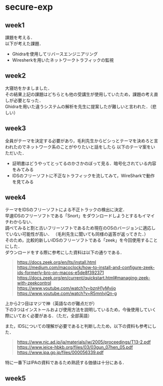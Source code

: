 # secure-exp

## week1
課題を考える．  
以下が考えた課題．
- Ghidraを使用してリバースエンジニアリング
- Wiresherkを用いたネットワークトラフィックの監視

## week2
大寝坊をかましました．  
その結果上記の課題はどちらとも他の受講生が使用していたため，課題の考え直しが必要となった．  
Ghidraを用いた違うシステムの解析を先生に提案したが難しいと言われた．（悲しい）

## week3
全員がテーマを決定する必要があり，毛利先生からビシっとテーマを決めろと言われたのでネットワーク系のことがやりたいと話をしたら
以下のテーマ案をいただいた．  
- 証明書はどうやってとってるのかさかのぼって見る．暗号化されている内容をみてみる
- IDSのフリーソフトに不正なトラフィックを流してみて，WireSharkで動作を見てみる

## week4
テーマをIDSのフリーソフトによる不正トラックの検出に決定．  
早速IDSのフリーソフトである「Snort」をダウンロードしようとするもイマイチわからない．  
調べてみると割と古いフリーソフトであるため現在のOSのバージョンに適応していない可能性が高い．
（毛利先生に聞いても同様の返答が返ってきた．）  
そのため，比較的新しいIDSのフリーソフトである「zeek」を今回使用することにした．  
ダウンロードをする際に参考にした資料は以下の通りである．
> https://docs.zeek.org/en/lts/install.html  
> https://medium.com/macoclock/how-to-install-and-configure-zeek-ids-formerly-bro-on-macos-e5de8f392371  
> https://docs.zeek.org/en/current/quickstart.html#managing-zeek-with-zeekcontrol  
> https://www.youtube.com/watch?v=bznH1yMyjjo  
> https://www.youtube.com/watch?v=R5mnIvjQn-g  

上から2つ目はマジで神（英語なのが難点だが）  
下の3つはインストールおよび使用方法を説明しているため，今後使用していく際にいておく必要がある．（ただ，全部英語） 
  
また，IDSについての理解が必要であると判断したため，以下の資料も参考にした．  
> https://www.nic.ad.jp/ja/materials/iw/2005/proceedings/T13-2.pdf  
> https://www.ieice-hbkb.org/files/03/03gun_07hen_05.pdf  
> https://www.ipa.go.jp/files/000056339.pdf  

特に一番下はIPAの資料であるため熟読する価値は十分にある．

## week5
